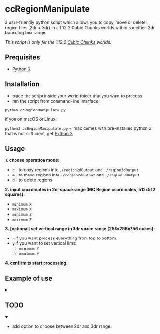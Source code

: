 # ccRegionManipulate
a user-friendly python script which allows you to copy, move or delete region files (2dr + 3dr) in a 1.12.2 Cubic Chunks worlds within specified 2dr bounding box range.

*This script is only for the 1.12.2 [Cubic Chunks](https://github.com/OpenCubicChunks/CubicChunks) worlds.*

## Prequisites
- [Python 3](https://www.python.org/)


## Installation
- place the script inside your world folder that you want to process
- run the script from command-line interface:

```python ccRegionManipulate.py```

if you on macOS or Linux:

```python3 ccRegionManipulate.py``` - (mac comes with pre-installed python 2 that is not sufficient, get [Python 3](https://www.python.org/))

## Usage

**1. choose operation mode:**
- `c` - to copy regions into `./region2dOutput` and `./region3dOutput`
- `m` - to move regions into `./region2dOutput` and `./region3dOutput`
- `d` - to delete regions

**2. input coordinates in 2dr space range (MC Region coordinates, 512x512 squares):**
- `minimum X`
- `maximum X` 
- `minimum Z`
- `maximum Z`

**3. [optional] set vertical range in 3dr space range (256x256x256 cubes):**
- `n` if you want process everything from top to bottom.
- `y` if you want to set vertical limit:
   - `minimum Y`
   - `maximum Y`

**4. confirm to start processing.**

##  Example of use

<details> <summary></summary> 

  ```
user$ python3 /users/username/minecraft/New World/ccRegionManipulate_mc1.12.2.py 
================================================================================
Possible operation modes:
'c' = copy regions | 'm' = move regions | 'd' = delete regions
Choose an operation mode: c
'copy' mode was selected.
--------------------------------------------------------------------------------
Input coordinates in 2dr space (Minecraft region coordinates):
min x: 20
max x: 200
min z: 10
max z: 300
The bounding box is '181x291' large in 2dr space
--------------------------------------------------------------------------------
[optional]: Do you want to set vertical range in 3dr (256x256x256 cubes) space? (n/y)
(if you don't, all cubes vertically will be processed) n
Vertical range limit was not set
--------------------------------------------------------------------------------
Total number of 2dr files to be processed: 241
Total number of 3dr files to be processed: 1670
--------------------------------------------------------------------------------
The copy operation will be executed in '/users/username/minecraft/New World/'
Do you want to start the copy process? (y/n) n

```
</details>

##  TODO

<details open> <summary></summary> 

- add option to choose between 2dr and 3dr range.
</details>
